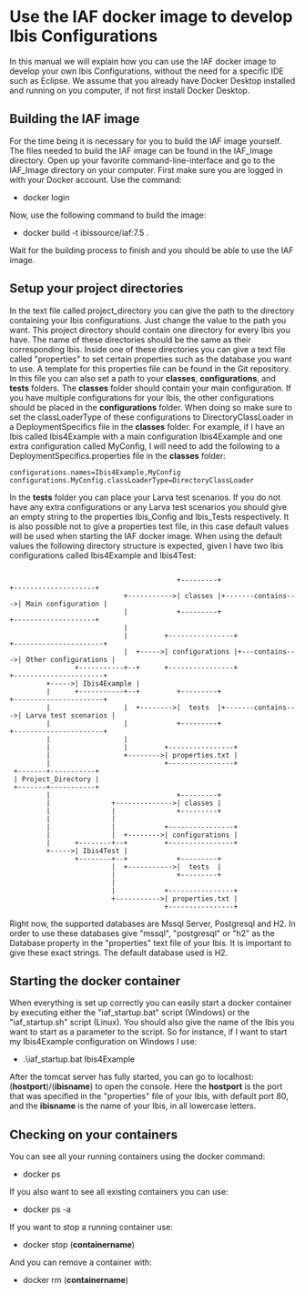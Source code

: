 # Use the IAF docker image to develop Ibis Configurations

In this manual we will explain how you can use the IAF docker image to develop your own Ibis Configurations, without the need for a specific IDE such as Eclipse. We assume that you already have Docker Desktop installed and running on you computer, if not first install Docker Desktop.

## Building the IAF image

For the time being it is necessary for you to build the IAF image yourself. The files needed to build the IAF image can be found in the IAF_Image directory. Open up your favorite command-line-interface and go to the IAF_Image directory on your computer. First make sure you are logged in with your Docker account. Use the command:

- docker login

Now, use the following command to build the image:

- docker build -t ibissource/iaf:7.5 .

Wait for the building process to finish and you should be able to use the IAF image.

## Setup your project directories

In the text file called project_directory you can give the path to the directory containing your Ibis configurations. Just change the value to the path you want. This project directory should contain one directory for every Ibis you have. The name of these directories should be the same as their corresponding Ibis.
Inside one of these directories you can give a text file called "properties" to set certain properties such as the database you want to use. A template for this properties file can be found in the Git repository. In this file you can also set a path to your **classes**, **configurations**, and **tests** folders. The **classes** folder should contain your main configuration. If you have multiple configurations for your Ibis, the other configurations should be placed in the **configurations** folder. When doing so make sure to set the classLoaderType of these configurations to DirectoryClassLoader in a DeploymentSpecifics file in the **classes** folder. For example, if I have an Ibis called Ibis4Example with a main configuration Ibis4Example and one extra configuration called MyConfig, I will need to add the following to a DeploymentSpecifics.properties file in the **classes** folder:
```
configurations.names=Ibis4Example,MyConfig
configurations.MyConfig.classLoaderType=DirectoryClassLoader
```

In the **tests** folder you can place your Larva test scenarios.  If you do not have any extra configurations or any Larva test scenarios you should give an empty string to the properties Ibis_Config and Ibis_Tests respectively.
It is also possible not to give a properties text file, in this case default values will be used when starting the IAF docker image. When using the default values the following directory structure is expected, given I have two Ibis configurations called Ibis4Example and Ibis4Test:

```

                                         +---------+                    +--------------------+
                            +----------->| classes |+-------contains--->| Main configuration |
                            |            +---------+                    +--------------------+
                            |
                            |         +----------------+                +----------------------+
                            |  +----->| configurations |+---contains--->| Other configurations |
                +-----------+--+      +----------------+                +----------------------+
         +----->| Ibis4Example |
         |      +-----------+--+         +---------+                    +----------------------+
         |                  |  +-------->|  tests  |+-------contains--->| Larva test scenarios |
         |                  |            +---------+                    +----------------------+
         |                  |
         |                  |         +----------------+
         |                  +-------->| properties.txt |
         |                            +----------------+
 +-------+-----------+
 | Project_Directory |
 +-------+-----------+
         |                               +---------+
         |               +-------------->| classes |
         |               |               +---------+
         |               |
         |               |            +----------------+
         |               |  +-------->| configurations |
         |      +--------+--+         +----------------+
         +----->| Ibis4Test |
                +--------+--+            +---------+
                         |  +----------->|  tests  |
                         |               +---------+
                         |
                         |            +----------------+
                         +----------->| properties.txt |
                                      +----------------+
```
Right now, the supported databases are Mssql Server, Postgresql and H2. In order to use these databases give "mssql", "postgresql" or "h2" as the Database property in the "properties" text file of your Ibis. It is important to give these exact strings. The default database used is H2.

## Starting the docker container

When everything is set up correctly you can easily start a docker container by executing either the "iaf_startup.bat" script (Windows) or the "iaf_startup.sh" script (Linux). You should also give the name of the Ibis you want to start as a parameter to the script. So for instance, if I want to start my Ibis4Example configuration on Windows I use:

- .\iaf_startup.bat Ibis4Example

After the tomcat server has fully started, you can go to localhost:(**hostport**)/(**ibisname**) to open the console.
Here the **hostport** is the port that was specified in the "properties" file of your Ibis, with default port 80, and the **ibisname** is the name of your Ibis, in all lowercase letters.

## Checking on your containers

You can see all your running containers using the docker command:

- docker ps
 
If you also want to see all existing containers you can use:

- docker ps -a

If you want to stop a running container use:

- docker stop (**containername**)

And you can remove a container with:

- docker rm (**containername**)
